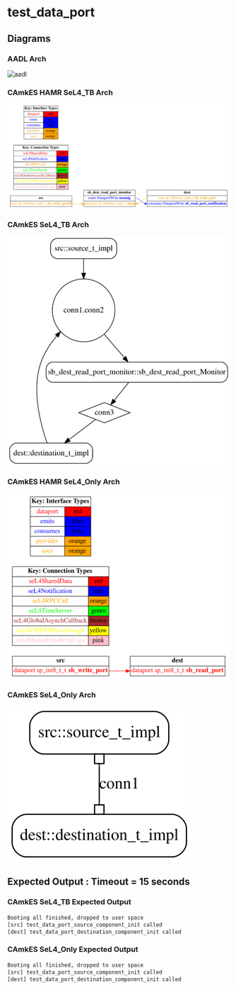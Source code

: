 # test_data_port

## Diagrams

### AADL Arch
  ![aadl](diagrams/aadl-arch.png)

### CAmkES HAMR SeL4_TB Arch
  ![SeL4_TB](diagrams/CAmkES-HAMR-arch-SeL4_TB.svg)

### CAmkES SeL4_TB Arch
  ![SeL4_TB](diagrams/CAmkES-arch-SeL4_TB.svg)

### CAmkES HAMR SeL4_Only Arch
  ![SeL4_Only](diagrams/CAmkES-HAMR-arch-SeL4_Only.svg)

### CAmkES SeL4_Only Arch
  ![SeL4_Only](diagrams/CAmkES-arch-SeL4_Only.svg)

## Expected Output : Timeout = 15 seconds

  ### CAmkES SeL4_TB Expected Output
    Booting all finished, dropped to user space
    [src] test_data_port_source_component_init called
    [dest] test_data_port_destination_component_init called


  ### CAmkES SeL4_Only Expected Output
    Booting all finished, dropped to user space
    [src] test_data_port_source_component_init called
    [dest] test_data_port_destination_component_init called

